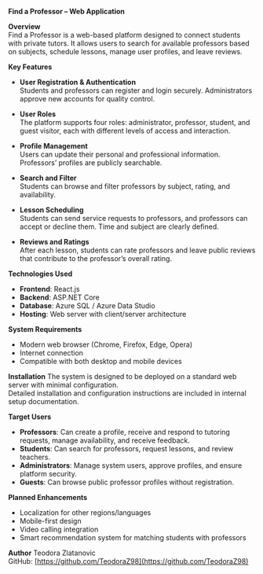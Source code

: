 **Find a Professor – Web Application**

**Overview**  
Find a Professor is a web-based platform designed to connect students with private tutors. It allows users to search for available professors based on subjects, schedule lessons, manage user profiles, and leave reviews. 

**Key Features**
- **User Registration & Authentication**  
  Students and professors can register and login securely. Administrators approve new accounts for quality control.
  
- **User Roles**  
  The platform supports four roles: administrator, professor, student, and guest visitor, each with different levels of access and interaction.
  
- **Profile Management**  
  Users can update their personal and professional information. Professors’ profiles are publicly searchable.

- **Search and Filter**  
  Students can browse and filter professors by subject, rating, and availability.

- **Lesson Scheduling**  
  Students can send service requests to professors, and professors can accept or decline them. Time and subject are clearly defined.

- **Reviews and Ratings**  
  After each lesson, students can rate professors and leave public reviews that contribute to the professor’s overall rating.

**Technologies Used**
- **Frontend**: React.js  
- **Backend**: ASP.NET Core  
- **Database**: Azure SQL / Azure Data Studio  
- **Hosting**: Web server with client/server architecture

**System Requirements**
- Modern web browser (Chrome, Firefox, Edge, Opera)  
- Internet connection  
- Compatible with both desktop and mobile devices

**Installation**
The system is designed to be deployed on a standard web server with minimal configuration.  
Detailed installation and configuration instructions are included in internal setup documentation.

**Target Users**
- **Professors**: Can create a profile, receive and respond to tutoring requests, manage availability, and receive feedback.
- **Students**: Can search for professors, request lessons, and review teachers.
- **Administrators**: Manage system users, approve profiles, and ensure platform security.
- **Guests**: Can browse public professor profiles without registration.

**Planned Enhancements**
- Localization for other regions/languages  
- Mobile-first design  
- Video calling integration  
- Smart recommendation system for matching students with professors

**Author**
Teodora Zlatanovic  
GitHub: [https://github.com/TeodoraZ98](https://github.com/TeodoraZ98)
